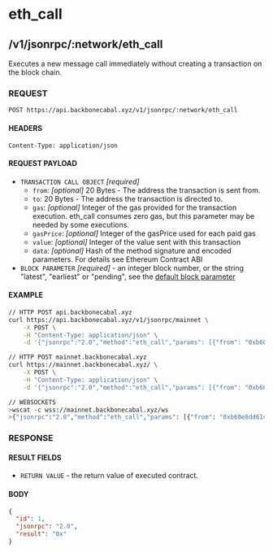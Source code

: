 # eth_call

## /v1/jsonrpc/:network/eth_call

Executes a new message call immediately without creating a transaction on the
block chain.

### REQUEST

`POST https://api.backbonecabal.xyz/v1/jsonrpc/:network/eth_call`

#### HEADERS

`Content-Type: application/json`

#### REQUEST PAYLOAD

- `TRANSACTION CALL OBJECT` _[required]_
  - `from`: _[optional]_ 20 Bytes - The address the transaction is sent from.
  - `to`: 20 Bytes - The address the transaction is directed to.
  - `gas`: _[optional]_ Integer of the gas provided for the transaction
    execution. eth_call consumes zero gas, but this parameter may be needed by
    some executions.
  - `gasPrice`: _[optional]_ Integer of the gasPrice used for each paid gas
  - `value`: _[optional]_ Integer of the value sent with this transaction
  - `data`: _[optional]_ Hash of the method signature and encoded parameters.
    For details see Ethereum Contract ABI
- `BLOCK PARAMETER` _[required]_ - an integer block number, or the string
  "latest", "earliest" or "pending", see the
  [default block parameter](https://github.com/ethereum/wiki/wiki/JSON-RPC#the-default-block-parameter)

#### EXAMPLE

```bash
// HTTP POST api.backbonecabal.xyz
curl https://api.backbonecabal.xyz/v1/jsonrpc/mainnet \
    -X POST \
    -H "Content-Type: application/json" \
    -d '{"jsonrpc":"2.0","method":"eth_call","params": [{"from": "0xb60e8dd61c5d32be8058bb8eb970870f07233155","to": "0xd46e8dd67c5d32be8058bb8eb970870f07244567","gas": "0x76c0","gasPrice": "0x9184e72a000","value": "0x9184e72a","data": "0xd46e8dd67c5d32be8d46e8dd67c5d32be8058bb8eb970870f072445675058bb8eb970870f072445675"}, "latest"],"id":1}'

// HTTP POST mainnet.backbonecabal.xyz
curl https://mainnet.backbonecabal.xyz/ \
    -X POST \
    -H "Content-Type: application/json" \
    -d '{"jsonrpc":"2.0","method":"eth_call","params": [{"from": "0xb60e8dd61c5d32be8058bb8eb970870f07233155","to": "0xd46e8dd67c5d32be8058bb8eb970870f07244567","gas": "0x76c0","gasPrice": "0x9184e72a000","value": "0x9184e72a","data": "0xd46e8dd67c5d32be8d46e8dd67c5d32be8058bb8eb970870f072445675058bb8eb970870f072445675"}, "latest"],"id":1}'

// WEBSOCKETS
>wscat -c wss://mainnet.backbonecabal.xyz/ws
>{"jsonrpc":"2.0","method":"eth_call","params": [{"from": "0xb60e8dd61c5d32be8058bb8eb970870f07233155","to": "0xd46e8dd67c5d32be8058bb8eb970870f07244567","gas": "0x76c0","gasPrice": "0x9184e72a000","value": "0x9184e72a","data": "0xd46e8dd67c5d32be8d46e8dd67c5d32be8058bb8eb970870f072445675058bb8eb970870f072445675"}, "latest"],"id":1}
```

### RESPONSE

#### RESULT FIELDS

- `RETURN VALUE` - the return value of executed contract.

#### BODY

```json
{
  "id": 1,
  "jsonrpc": "2.0",
  "result": "0x"
}
```
